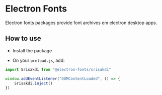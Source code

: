 # Electron Fonts

Electron fonts packages provide font archives em electron desktop apps.

## How to use

* Install the package

* On your `preload.js`, add:

```ts
import Srisakdi from "@electron-fonts/srisakdi"

window.addEventListener("DOMContentLoaded", () => {
    Srisakdi.inject()
})
```